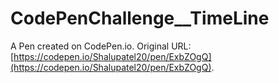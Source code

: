 # CodePenChallenge__TimeLine

A Pen created on CodePen.io. Original URL: [https://codepen.io/Shalupatel20/pen/ExbZOgQ](https://codepen.io/Shalupatel20/pen/ExbZOgQ).

